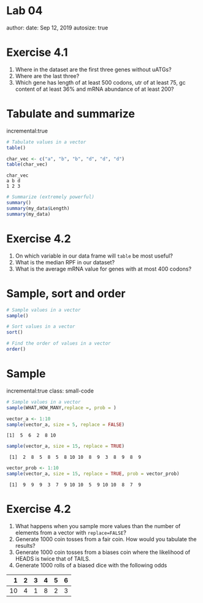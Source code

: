 Lab 04
========================================================
author: 
date: Sep 12, 2019
autosize: true
<style>
.small-code pre code {
  font-size: 1em;
}
</style>

Exercise 4.1
========================================================
1. Where in the dataset are the first three genes without uATGs?
2. Where are the last three?
3. Which gene has length of at least 500 codons, utr of at least 75, gc content of at least 36% and mRNA abundance of at least 200?

Tabulate and summarize
========================================================
incremental:true

```r
# Tabulate values in a vector
table()
```


```r
char_vec <- c("a", "b", "b", "d", "d", "d")
table(char_vec)
```

```
char_vec
a b d 
1 2 3 
```


```r
# Summarize (extremely powerful)
summary()
summary(my_data$Length)
summary(my_data)
```

Exercise 4.2
========================================================
1. On which variable in our data frame will `table` be most useful?
2. What is the median RPF in our dataset?
3. What is the average mRNA value for genes with at most 400 codons?


Sample, sort and order
========================================================

```r
# Sample values in a vector
sample()
```

```r
# Sort values in a vector
sort()
```

```r
# Find the order of values in a vector
order()
```

Sample
========================================================
incremental:true
class: small-code

```r
# Sample values in a vector
sample(WHAT,HOW_MANY,replace =, prob = )
```

```r
vector_a <- 1:10
sample(vector_a, size = 5, replace = FALSE)
```

```
[1]  5  6  2  8 10
```

```r
sample(vector_a, size = 15, replace = TRUE)
```

```
 [1]  2  8  5  8  5  8 10 10  8  9  3  8  9  8  9
```

```r
vector_prob <- 1:10
sample(vector_a, size = 15, replace = TRUE, prob = vector_prob)
```

```
 [1]  9  9  9  3  7  9 10 10  5  9 10 10  8  7  9
```

Exercise 4.2
========================================================
1. What happens when you sample more values than the number of elements from a vector with `replace=FALSE`?
2. Generate 1000 coin tosses from a fair coin. How would you tabulate the results?
3. Generate 1000 coin tosses from a biases coin where the likelihood of HEADS is twice that of TAILS.
4. Generate 1000 rolls of a biased dice with the following odds

|  1|  2|  3|  4|  5|  6|
|--:|--:|--:|--:|--:|--:|
| 10|  4|  1|  8|  2|  3|
